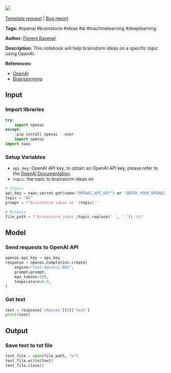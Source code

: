 <a href="https://app.naas.ai/user-redirect/naas/downloader?url=https://raw.githubusercontent.com/jupyter-naas/awesome-notebooks/master/OpenAI/OpenAI_Brainstorm_ideas.ipynb" target="_parent"><img src="https://naasai-public.s3.eu-west-3.amazonaws.com/open_in_naas.svg"/></a><br><br><a href="https://github.com/jupyter-naas/awesome-notebooks/issues/new?assignees=&labels=&template=template-request.md&title=Tool+-+Action+of+the+notebook+">Template request</a> | <a href="https://github.com/jupyter-naas/awesome-notebooks/issues/new?assignees=&labels=bug&template=bug_report.md&title=OpenAI+-+Brainstorm+ideas:+Error+short+description">Bug report</a>

**Tags:** #openai #brainstorm #ideas #ai #machinelearning #deeplearning

**Author:** [Florent Ravenel](https://www.linkedin.com/in/florent-ravenel/)

**Description:** This notebook will help brainstorm ideas on a specific topic using OpenAI.

**References:**
- [OpenAI](https://openai.com/)
- [Brainstorming](https://en.wikipedia.org/wiki/Brainstorming)

## Input

### Import libraries


```python
try:
    import openai
except:
    !pip install openai --user
    import openai
import naas
```

### Setup Variables
- `api_key`: OpenAI API key, to obtain an OpenAI API key, please refer to the [OpenAI Documentation](https://openai.com/docs/).
- `topic`: the topic to brainstorm ideas on


```python
# Inputs
api_key = naas.secret.get(name="OPENAI_API_KEY") or "ENTER_YOUR_OPENAI_API_KEY"
topic = "AI"
prompt = f"Brainstorm ideas on '{topic}'"

# Outputs
file_path = f"Brainstorm_ideas_{topic.replace(' ', '_')}.txt"
```

## Model

### Send requests to OpenAI API


```python
openai.api_key = api_key
response = openai.Completion.create(
    engine="text-davinci-003",
    prompt=prompt,
    max_tokens=100,
    temperature=0.9,
)
```

### Get text


```python
text = response['choices'][0]['text']
print(text)
```

## Output

### Save text to txt file


```python
text_file = open(file_path, "w")
text_file.write(text)
text_file.close()
```


```python

```

